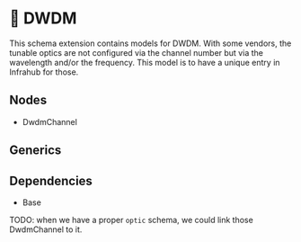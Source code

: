 # 🧩 DWDM

This schema extension contains models for DWDM.
With some vendors, the tunable optics are not configured via the channel number but via the wavelength and/or the frequency. This model is to have a unique entry in Infrahub for those.

## Nodes

- DwdmChannel

## Generics

## Dependencies

- Base

TODO: when we have a proper `optic` schema, we could link those DwdmChannel to it.
